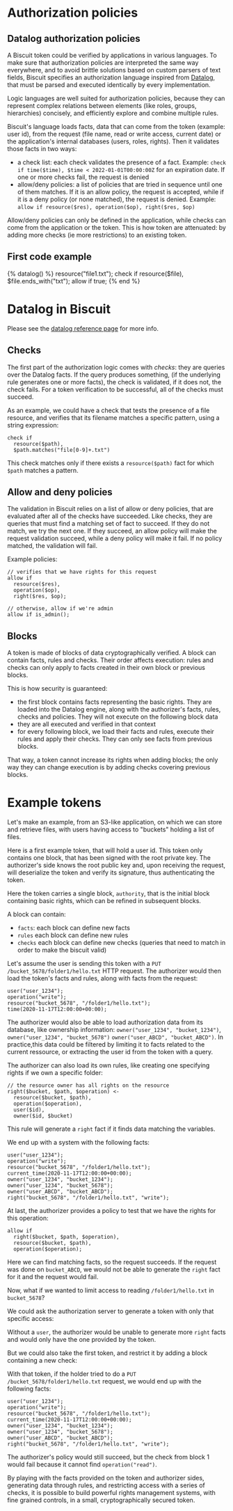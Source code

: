 # Authorization policies 

## Datalog authorization policies

A Biscuit token could be verified by applications in various languages. To make sure that authorization policies are interpreted the same way everywhere, and to avoid brittle solutions based on custom parsers of text fields, Biscuit specifies an authorization language inspired from [Datalog](https://en.wikipedia.org/wiki/Datalog), that must be parsed and executed identically by every implementation.

Logic languages are well suited for authorization policies, because they can represent complex relations between elements (like roles, groups, hierarchies) concisely, and efficiently explore and combine multiple rules.

Biscuit's language loads facts, data that can come from the token (example: user id), from the request (file name, read or write access, current date) or the application's internal databases (users, roles, rights).
Then it validates those facts in two ways:
- a check list: each check validates the presence of a fact. Example: `check if time($time), $time < 2022-01-01T00:00:00Z` for an expiration date. If one or more checks fail, the request is denied
- allow/deny policies: a list of policies that are tried in sequence until one of them matches. If it is an allow policy, the request is accepted, while if it is a deny policy (or none matched), the request is denied. Example: `allow if resource($res), operation($op), right($res, $op)`

Allow/deny policies can only be defined in the application, while checks can come from the application or the token. This is how token are attenuated: by adding more checks (ie more restrictions) to an existing token.

## First code example

<div class="text-left">
{% datalog() %}
resource("file1.txt");
check if resource($file), $file.ends_with("txt");
allow if true;
{% end %}
</div>

# Datalog in Biscuit

Please see the [datalog reference page](../../datalog/reference/) for more info.

## Checks

The first part of the authorization logic comes with _checks_: they are queries over
the Datalog facts. If the query produces something, (if the underlying rule
generates one or more facts), the check is validated, if it does not, the
check fails. For a token verification to be successful, all of the checks
must succeed.

As an example, we could have a check that tests the presence of a file
resource, and verifies that its filename matches a specific pattern,
using a string expression:

```
check if
  resource($path),
  $path.matches("file[0-9]+.txt")
```

This check matches only if there exists a `resource($path)` fact for
which `$path` matches a pattern.

## Allow and deny policies

The validation in Biscuit relies on a list of allow or deny policies, that are
evaluated after all of the checks have succeeded. Like checks, they are queries
that must find a matching set of fact to succeed. If they do not match, we try
the next one. If they succeed, an allow policy will make the request validation
succeed, while a deny policy will make it fail. If no policy matched, the
validation will fail.

Example policies:

```
// verifies that we have rights for this request
allow if
  resource($res),
  operation($op),
  right($res, $op);

// otherwise, allow if we're admin
allow if is_admin();
```

## Blocks

A token is made of blocks of data cryptographically verified. A block can contain
facts, rules and checks. Their order affects execution: rules and checks can only
apply to facts created in their own block or previous blocks.

This is how security is guaranteed:

- the first block contains facts representing the basic rights. They are loaded into the
Datalog engine, along with the authorizer's facts, rules, checks and policies. They will
not execute on the following block data
- they are all executed and verified in that context
- for every following block, we load their facts and rules, execute their rules and apply
their checks. They can only see facts from previous blocks.

That way, a token cannot increase its rights when adding blocks; the only way they can
change execution is by adding checks covering previous blocks.

# Example tokens

Let's make an example, from an S3-like application, on which we can store and
retrieve files, with users having access to "buckets" holding a list of files.

Here is a first example token, that will hold a user id. This token only
contains one block, that has been signed with the root private key. The
authorizer's side knows the root public key and, upon receiving the request,
will deserialize the token and verify its signature, thus authenticating
the token.

<bc-token-printer biscuit="En0KEwoEMTIzNBgDIgkKBwgKEgMYgAgSJAgAEiBw-OHV3egI0IVjiC1vdB7WZ__t0FCvB2s-81PexdwuqxpAolMr9XDP7T44qgdXxtumc2P3O93pCHaGSuBUs3_f8nsQJ7NU6PdkujZIMStzEJ36CDnxawSZjUAKoTO-a1cCDSIiCiBPsG53WHcpxeydjSpFYNYnvPAeM1tVBvOEG9SQgMrzbw=="></bc-token-printer>


Here the token carries a single block, `authority`, that is the initial block containing basic rights, which can be refined in subsequent blocks.

A block can contain:

 - `facts`: each block can define new facts
 - `rules` each block can define new rules
 - `checks` each block can define new checks (queries that need to match in order to make the biscuit valid)

Let's assume the user is sending this token with a `PUT /bucket_5678/folder1/hello.txt` HTTP
request. The authorizer would then load the token's facts and rules, along with
facts from the request:

```
user("user_1234");
operation("write");
resource("bucket_5678", "/folder1/hello.txt");
time(2020-11-17T12:00:00+00:00);
```

The authorizer would also be able to load authorization data from its database,
like ownership information: `owner("user_1234", "bucket_1234")`,
`owner("user_1234", "bucket_5678")` `owner("user_ABCD", "bucket_ABCD")`.
In practice,this data could be filtered by limiting it to facts related to
the current ressource, or extracting the user id from the token with a query.

The authorizer can also load its own rules, like creating one specifying rights
if we own a specific folder:

```
// the resource owner has all rights on the resource
right($bucket, $path, $operation) <-
  resource($bucket, $path),
  operation($operation),
  user($id),
  owner($id, $bucket)
```

This rule will generate a `right` fact if it finds data matching the variables.

We end up with a system with the following facts:

```
user("user_1234");
operation("write");
resource("bucket_5678", "/folder1/hello.txt");
current_time(2020-11-17T12:00:00+00:00);
owner("user_1234", "bucket_1234");
owner("user_1234", "bucket_5678");
owner("user_ABCD", "bucket_ABCD");
right("bucket_5678", "/folder1/hello.txt", "write");
```

At last, the authorizer provides a policy to test that we have the rights for this
operation:

```
allow if
  right($bucket, $path, $operation),
  resource($bucket, $path),
  operation($operation);
```

Here we can find matching facts, so the request succeeds. If the request was
done on `bucket_ABCD`, we would not be able to generate the `right` fact for
it and the request would fail.

Now, what if we wanted to limit access to reading `/folder1/hello.txt` in
`bucket_5678`?

We could ask the authorization server to generate a token with only that specific
access:

<bc-token-printer biscuit="EqEBCjcKC2J1Y2tldF81Njc4ChIvZm9sZGVyMS9oZWxsby50eHQYAyISChAIBBIDGIAIEgMYgQgSAhgAEiQIABIgCxu0Xjo6dUhbxvvSZWXktNjkYwNVCJdX4Oc0VjbzFMYaQDdAHC244NGJcyhz75EqL56BnrOrquIOS5kW-hMoTVmFP846WGSQEeMhnyWhB6_ibg8HCtlrZ2beihSul3lEnwQiIgogFHWo9rDbhDCZbh3gsUjbn-8rCGhpmukxsphfZKJKoZM="></bc-token-printer>

Without a `user`, the authorizer would be unable to generate more `right` facts
and would only have the one provided by the token.

But we could also take the first token, and restrict it by adding a block containing
a new check:

<bc-token-printer biscuit="En0KEwoEMTIzNBgDIgkKBwgKEgMYgAgSJAgAEiBw-OHV3egI0IVjiC1vdB7WZ__t0FCvB2s-81PexdwuqxpAolMr9XDP7T44qgdXxtumc2P3O93pCHaGSuBUs3_f8nsQJ7NU6PdkujZIMStzEJ36CDnxawSZjUAKoTO-a1cCDRqrAQpBCgtidWNrZXRfNTY3OAoSL2ZvbGRlcjEvaGVsbG8udHh0GAMyHAoaCgIIGxIMCAISAxiBCBIDGIIIEgYIAxICGAASJAgAEiBl-6CdFUkuctDhcpZv7_xra-IVXuuaC5hBKgOZbPdVoRpAslJIfbaa076hHmML-VhU7t-73iaiHWZu95G7AFFiPEuPIygBlmcxP5MZh_H4wN-TDLdy8JwcRazvajhhwMVNBCIiCiDERGgv9mgdpHxUp16L83cjMLzYQAu9_C5KESRC1dmNSA=="></bc-token-printer>

With that token, if the holder tried to do a `PUT /bucket_5678/folder1/hello.txt`
request, we would end up with the following facts:

```
user("user_1234");
operation("write");
resource("bucket_5678", "/folder1/hello.txt");
current_time(2020-11-17T12:00:00+00:00);
owner("user_1234", "bucket_1234");
owner("user_1234", "bucket_5678");
owner("user_ABCD", "bucket_ABCD");
right("bucket_5678", "/folder1/hello.txt", "write");
```

The authorizer's policy would still succeed, but the check from block 1 would
fail because it cannot find `operation("read")`.

By playing with the facts provided on the token and authorizer sides, generating
data through rules, and restricting access with a series of checks, it is
possible to build powerful rights management systems, with fine grained controls,
in a small, cryptographically secured token.
